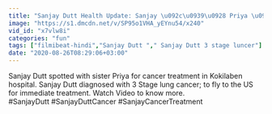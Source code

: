 ```yaml
---
title: "Sanjay Dutt Health Update: Sanjay \u092c\u0939\u0928 Priya \u0938\u0902\u0917 hospital \u092e\u0947\u0902 \u0939\u0941\u090f spot FilmiBeat"
image: "https://s1.dmcdn.net/v/SP95o1VHA_yEYnu54/x240"
vid_id: "x7vlw8i"
categories: "fun"
tags: ["filmibeat-hindi","Sanjay Dutt "," Sanjay Dutt 3 stage luncer"]
date: "2020-08-26T08:29:06+03:00"
---
```

Sanjay Dutt spotted with sister Priya for cancer treatment in Kokilaben hospital. Sanjay Dutt diagnosed with 3 Stage lung cancer; to fly to the US for immediate treatment. Watch Video to know more.  <br>#SanjayDutt #SanjayDuttCancer #SanjayCancerTreatment
